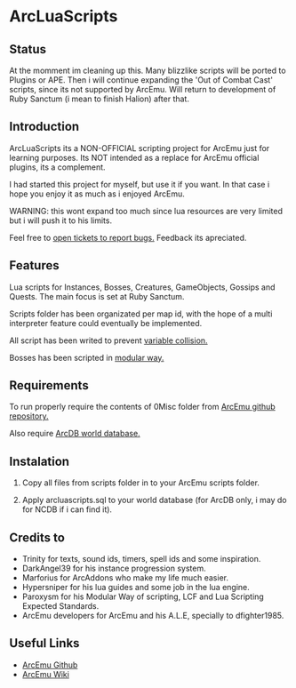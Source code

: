 # ArcLuaScripts

## Status

At the momment im cleaning up this. Many blizzlike scripts will be ported to Plugins or APE.
Then i will continue expanding the 'Out of Combat Cast' scripts, since its not supported by ArcEmu.
Will return to development of Ruby Sanctum (i mean to finish Halion) after that.

## Introduction

ArcLuaScripts its a NON-OFFICIAL scripting project for ArcEmu just for learning purposes. Its NOT intended as a replace for ArcEmu official plugins, its a complement.

I had started this project for myself, but use it if you want. In that case i hope you enjoy it as much as i enjoyed ArcEmu.

WARNING: this wont expand too much since lua resources are very limited but i will push it to his limits.

Feel free to [open tickets to report bugs.](https://github.com/cressidagp/arcluascripts/issues/new) Feedback its apreciated.


## Features

Lua scripts for Instances, Bosses, Creatures, GameObjects, Gossips and Quests. The main focus is set at Ruby Sanctum.

Scripts folder has been organizated per map id, with the hope of a multi interpreter feature could eventually be implemented.

All script has been writed to prevent [variable collision.](http://arcemu.org/forums/index.php?showtopic=19907)

Bosses has been scripted in [modular way.](http://arcemu.org/forums/index.php?showtopic=21127)


## Requirements

To run properly require the contents of 0Misc folder from [ArcEmu github repository.](https://github.com/arcemu/arcemu/tree/master/src/scripts/lua/0Misc)

Also require [ArcDB world database.](https://github.com/DarkAngel39/ArcDB/tree/master/main_db)


## Instalation

1. Copy all files from scripts folder in to your ArcEmu scripts folder.

2. Apply arcluascripts.sql to your world database (for ArcDB only, i may do for NCDB if i can find it).


## Credits to

* Trinity for texts, sound ids, timers, spell ids and some inspiration.
* DarkAngel39 for his instance progression system.
* Marforius for ArcAddons who make my life much easier.
* Hypersniper for his lua guides and some job in the lua engine.
* Paroxysm for his Modular Way of scripting, LCF and Lua Scripting Expected Standards.
* ArcEmu developers for ArcEmu and his A.L.E, specially to dfighter1985.


## Useful Links

* [ArcEmu Github](https://github.com/arcemu)
* [ArcEmu Wiki](https://arcemu.fandom.com/wiki/Arcemu_Wiki)